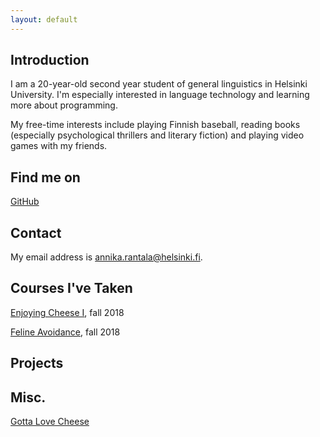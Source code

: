```yaml
---
layout: default
---
```


## Introduction

I am a 20-year-old second year student of general linguistics in Helsinki University. I'm especially interested in language technology and learning more about programming.

My free-time interests include playing Finnish baseball, reading books (especially psychological thrillers and literary fiction) and playing video games with my friends. 

## Find me on

[GitHub](https://github.com/annikarantala)

## Contact

My email address is annika.rantala@helsinki.fi. 

## Courses I've Taken

[Enjoying Cheese I](https://courses.helsinki.fi/enjoying-cheese-I), fall 2018

[Feline Avoidance](https://courses.helsinki.fi/feline-avoidance), fall 2018

## Projects

## Misc. 

[Gotta Love Cheese](https://en.wikipedia.org/wiki/Cheese) 
